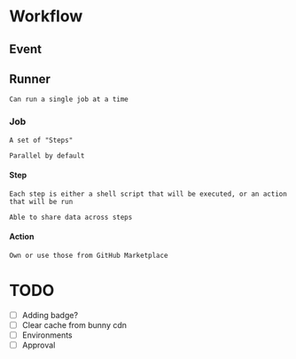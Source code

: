 # Workflow

## Event

## Runner

    Can run a single job at a time

### Job

    A set of "Steps"

    Parallel by default

#### Step

    Each step is either a shell script that will be executed, or an action that will be run

    Able to share data across steps


#### Action

    Own or use those from GitHub Marketplace


# TODO

* [ ] Adding badge?
* [ ] Clear cache from bunny cdn
* [ ] Environments
* [ ] Approval
